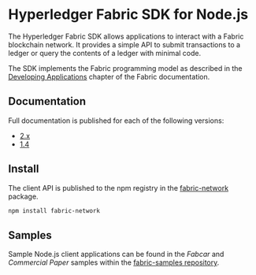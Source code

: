 # Hyperledger Fabric SDK for Node.js

The Hyperledger Fabric SDK allows applications to interact with a Fabric blockchain network. It provides a simple API to submit transactions to a ledger or query the contents of a ledger with minimal code.

The SDK implements the Fabric programming model as described in the [Developing Applications](https://hyperledger-fabric.readthedocs.io/en/latest/developapps/developing_applications.html) chapter of the Fabric documentation.


## Documentation

Full documentation is published for each of the following versions:
- [2.x](https://hyperledger.github.io/fabric-sdk-node/master/module-fabric-network.html)
- [1.4](https://hyperledger.github.io/fabric-sdk-node/release-1.4/module-fabric-network.html)


## Install

The client API is published to the npm registry in the [fabric-network](https://www.npmjs.com/package/fabric-network) package.

```sh
npm install fabric-network
```

## Samples

Sample Node.js client applications can be found in the _Fabcar_ and _Commercial Paper_ samples within the [fabric-samples repository](https://github.com/hyperledger/fabric-samples).
